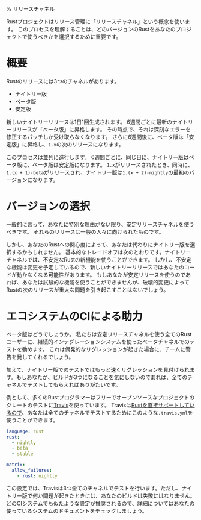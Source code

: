 % リリースチャネル

Rustプロジェクトはリリース管理に「リリースチャネル」という概念を使います。
このプロセスを理解することは、どのバージョンのRustをあなたのプロジェクトで使うべきかを選択するために重要です。

# 概要

Rustのリリースには3つのチャネルがあります。

* ナイトリー版
* ベータ版
* 安定版

新しいナイトリーリリースは1日1回生成されます。
6週間ごとに最新のナイトリーリリースが「ベータ版」に昇格します。
その時点で、それは深刻なエラーを修正するパッチしか受け取らなくなります。
さらに6週間後に、ベータ版は「安定版」に昇格し、`1.x`の次のリリースになります。

このプロセスは並列に進行します。
6週間ごとに、同じ日に、ナイトリー版はベータ版に、ベータ版は安定版になります。
`1.x`がリリースされたとき、同時に、`1.(x + 1)-beta`がリリースされ、ナイトリー版は`1.(x + 2)-nightly`の最初のバージョンになります。

# バージョンの選択

一般的に言って、あなたに特別な理由がない限り、安定リリースチャネルを使うべきです。
それらのリリースは一般の人々に向けられたものです。

しかし、あなたのRustへの関心度によって、あなたは代わりにナイトリー版を選択するかもしれません。
基本的なトレードオフは次のとおりです。ナイトリーチャネルでは、不安定なRustの新機能を使うことができます。
しかし、不安定な機能は変更を予定しているので、新しいナイトリーリリースではあなたのコードが動かなくなる可能性があります。
もしあなたが安定リリースを使うのであれば、あなたは試験的な機能を使うことができませんが、破壊的変更によってRustの次のリリースが重大な問題を引き起こすことはないでしょう。

# エコシステムのCIによる助力

ベータ版はどうでしょうか。
私たちは安定リリースチャネルを使う全てのRustユーザーに、継続的インテグレーションシステムを使ったベータチャネルでのテストを勧めます。
これは偶発的なリグレッションが起きた場合に、チームに警告を発してくれるでしょう。

加えて、ナイトリー版でのテストではもっと速くリグレッションを見付けられます。もしあなたが、ビルドが3つになることを気にしないのであれば、全てのチャネルでテストしてもらえればありがたいです。

例として、多くのRustプログラマーはフリーでオープンソースなプロジェクトのクレートのテストに[Travis](https://travis-ci.org/)を使っています。
Travisは[Rustを直接サポートしているので][travis]、あなたは全てのチャネルでテストするためにこのような`.travis.yml`を使うことができます。

```yaml
language: rust
rust:
  - nightly
  - beta
  - stable

matrix:
  allow_failures:
    - rust: nightly
```

[travis]: http://docs.travis-ci.com/user/languages/rust/

この設定では、Travisは3つ全てのチャネルでテストを行います。ただし、ナイトリー版で何か問題が起きたときには、あなたのビルドは失敗にはなりません。
どのCIシステムでも似たような設定が推奨されるので、詳細についてはあなたの使っているシステムのドキュメントをチェックしましょう。
